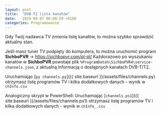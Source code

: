 ```yaml
---
layout: post
title:  "DVB-T2 lista kanałów"
date:   2019-09-07 08:08:59 +0100
categories: Programowanie
---
```


Gdy Twój nadawca TV zmienia listę kanałów, to można szybko sprawdzić aktualny stan.

Jeśli masz tuner TV podpięty do komputera, to można uruchomić program **SichboPVR** -> https://sichbopvr.com/pl-pl/
Każdorazowo po wyszukaniu kanałów w **SichboPVR** powstaje plik `%ProgramData%\SichboPVR4\service-channels.json`,
z aktualną informacją o dostępnych kanałach DVB-T/T2.

Uruchamiając  [`py channels.py`]({{ site.baseurl }}/assets/files/channels.py) otrzymasz listę programów TV i kilka dodatkowych danych - wynik w `chInfo.csv`

Analogiczny skrypt w PowerShell: Uruchamiając [`channels.ps1`]({{ site.baseurl }}/assets/files/channels.ps1) otrzymasz listę programów TV i kilka dodatkowych danych - wynik w `chInfo_.csv`

<style> pre code {font-size: smaller;} </style>

